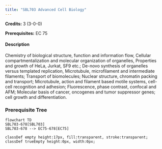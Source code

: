 ```yaml
---
title: "SBL703 Advanced Cell Biology"
---
```

**Credits:** 3 (3-0-0)

**Prerequisites:** EC 75

#### Description
Chemistry of biological structure, function and information flow, Cellular compartmentalization and molecular organization of organelles, Properties and growth of HeLa, Jurkat, SF9 etc.; De-novo synthesis of organelles versus templated replication, Microtubule, microfilament and intermediate filaments; Transport of biomolecules; Nuclear structure, chromatin packing and transport; Microtubule, action and filament based motile systems, cell-cell recognition and adhesion; Fluorescence, phase contrast, confocal and AFM; Molecular basis of cancer, oncogenes and tumor suppressor genes; cell growth and differentiation.

### Prerequisite Tree

```mermaid
flowchart TD
SBL703-678[SBL703]
SBL703-678 --> EC75-678[EC75]

classDef empty height:17px, fill:transparent, stroke:transparent;
classDef trueEmpty height:0px, width:0px;
```